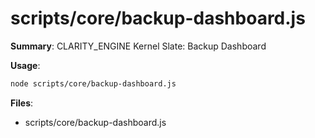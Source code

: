 # scripts/core/backup-dashboard.js

**Summary**: CLARITY_ENGINE Kernel Slate: Backup Dashboard

**Usage**:

```bash
node scripts/core/backup-dashboard.js
```

**Files**:
- scripts/core/backup-dashboard.js
